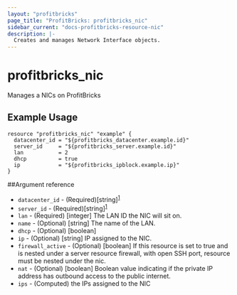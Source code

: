 ```yaml
---
layout: "profitbricks"
page_title: "ProfitBricks: profitbricks_nic"
sidebar_current: "docs-profitbricks-resource-nic"
description: |-
  Creates and manages Network Interface objects.
---
```


# profitbricks\_nic

Manages a NICs on ProfitBricks

## Example Usage

```hcl
resource "profitbricks_nic" "example" {
  datacenter_id = "${profitbricks_datacenter.example.id}"
  server_id     = "${profitbricks_server.example.id}"
  lan           = 2
  dhcp          = true
  ip            = "${profitbricks_ipblock.example.ip}"
}
```

##Argument reference

* `datacenter_id` - (Required)[string]<sup>[1](#myfootnote1)</sup>
* `server_id` - (Required)[string]<sup>[1](#myfootnote1)</sup>
* `lan` - (Required) [integer] The LAN ID the NIC will sit on.
* `name` - (Optional) [string] The name of the LAN.
* `dhcp` - (Optional) [boolean]
* `ip` - (Optional) [string] IP assigned to the NIC.
* `firewall_active` - (Optional) [boolean] If this resource is set to true and is nested under a server resource firewall, with open SSH port, resource must be nested under the nic.
* `nat` - (Optional) [boolean] Boolean value indicating if the private IP address has outbound access to the public internet.
* `ips` - (Computed) the IPs assigned to the NIC